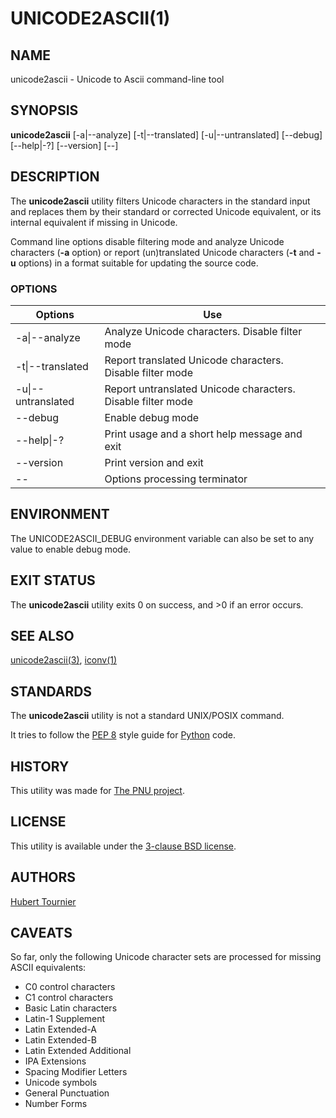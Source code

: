 # UNICODE2ASCII(1)

## NAME
unicode2ascii - Unicode to Ascii command-line tool

## SYNOPSIS
**unicode2ascii**
\[-a|--analyze\]
\[-t|--translated\]
\[-u|--untranslated\]
\[--debug\]
\[--help|-?\]
\[--version\]
\[--\]

## DESCRIPTION
The **unicode2ascii** utility filters Unicode characters in the standard input and replaces them by their standard or corrected Unicode equivalent,
or its internal equivalent if missing in Unicode.

Command line options disable filtering mode and analyze Unicode characters (**-a** option)
or report (un)translated Unicode characters (**-t** and **-u** options) in a format suitable for updating the source code.

### OPTIONS
Options | Use
------- | ---
-a\|--analyze|Analyze Unicode characters. Disable filter mode
-t\|--translated|Report translated Unicode characters. Disable filter mode
-u\|--untranslated|Report untranslated Unicode characters. Disable filter mode
--debug|Enable debug mode
--help\|-?|Print usage and a short help message and exit
--version|Print version and exit
--|Options processing terminator

## ENVIRONMENT
The UNICODE2ASCII_DEBUG environment variable can also be set to any value to enable debug mode.

## EXIT STATUS
The **unicode2ascii** utility exits 0 on success, and >0 if an error occurs.

## SEE ALSO
[unicode2ascii(3)](https://github.com/HubTou/unicode2ascii/blob/main/UNICODE2ASCII.3.md),
[iconv(1)](https://www.freebsd.org/cgi/man.cgi?query=iconv)

## STANDARDS
The **unicode2ascii** utility is not a standard UNIX/POSIX command.

It tries to follow the [PEP 8](https://www.python.org/dev/peps/pep-0008/) style guide for [Python](https://www.python.org/) code.

## HISTORY
This utility was made for [The PNU project](https://github.com/HubTou/PNU).

## LICENSE
This utility is available under the [3-clause BSD license](https://opensource.org/licenses/BSD-3-Clause).

## AUTHORS
[Hubert Tournier](https://github.com/HubTou)

## CAVEATS
So far, only the following Unicode character sets are processed for missing ASCII equivalents:
* C0 control characters
* C1 control characters
* Basic Latin characters
* Latin-1 Supplement
* Latin Extended-A
* Latin Extended-B
* Latin Extended Additional
* IPA Extensions
* Spacing Modifier Letters
* Unicode symbols
* General Punctuation
* Number Forms

